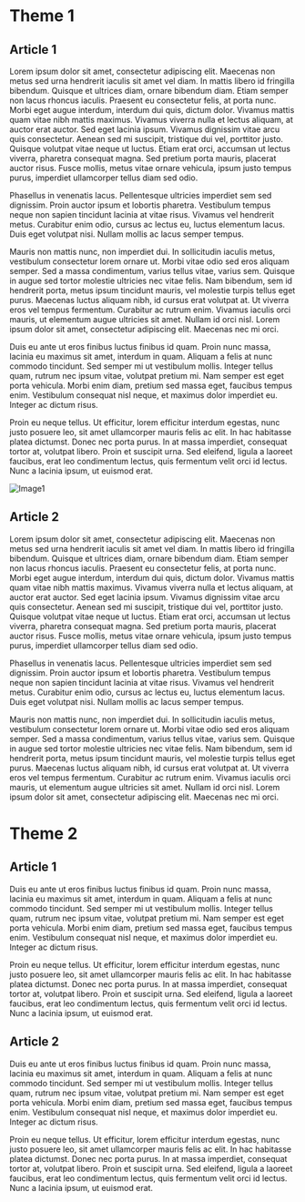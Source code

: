 # Theme 1

## Article 1
Lorem ipsum dolor sit amet, consectetur adipiscing elit. Maecenas non metus sed urna hendrerit iaculis sit amet vel diam. In mattis libero id fringilla bibendum. Quisque et ultrices diam, ornare bibendum diam. Etiam semper non lacus rhoncus iaculis. Praesent eu consectetur felis, at porta nunc. Morbi eget augue interdum, interdum dui quis, dictum dolor. Vivamus mattis quam vitae nibh mattis maximus. Vivamus viverra nulla et lectus aliquam, at auctor erat auctor. Sed eget lacinia ipsum. Vivamus dignissim vitae arcu quis consectetur. Aenean sed mi suscipit, tristique dui vel, porttitor justo. Quisque volutpat vitae neque ut luctus. Etiam erat orci, accumsan ut lectus viverra, pharetra consequat magna. Sed pretium porta mauris, placerat auctor risus. Fusce mollis, metus vitae ornare vehicula, ipsum justo tempus purus, imperdiet ullamcorper tellus diam sed odio.

Phasellus in venenatis lacus. Pellentesque ultricies imperdiet sem sed dignissim. Proin auctor ipsum et lobortis pharetra. Vestibulum tempus neque non sapien tincidunt lacinia at vitae risus. Vivamus vel hendrerit metus. Curabitur enim odio, cursus ac lectus eu, luctus elementum lacus. Duis eget volutpat nisi. Nullam mollis ac lacus semper tempus.

Mauris non mattis nunc, non imperdiet dui. In sollicitudin iaculis metus, vestibulum consectetur lorem ornare ut. Morbi vitae odio sed eros aliquam semper. Sed a massa condimentum, varius tellus vitae, varius sem. Quisque in augue sed tortor molestie ultricies nec vitae felis. Nam bibendum, sem id hendrerit porta, metus ipsum tincidunt mauris, vel molestie turpis tellus eget purus. Maecenas luctus aliquam nibh, id cursus erat volutpat at. Ut viverra eros vel tempus fermentum. Curabitur ac rutrum enim. Vivamus iaculis orci mauris, ut elementum augue ultricies sit amet. Nullam id orci nisl. Lorem ipsum dolor sit amet, consectetur adipiscing elit. Maecenas nec mi orci.

Duis eu ante ut eros finibus luctus finibus id quam. Proin nunc massa, lacinia eu maximus sit amet, interdum in quam. Aliquam a felis at nunc commodo tincidunt. Sed semper mi ut vestibulum mollis. Integer tellus quam, rutrum nec ipsum vitae, volutpat pretium mi. Nam semper est eget porta vehicula. Morbi enim diam, pretium sed massa eget, faucibus tempus enim. Vestibulum consequat nisl neque, et maximus dolor imperdiet eu. Integer ac dictum risus.

Proin eu neque tellus. Ut efficitur, lorem efficitur interdum egestas, nunc justo posuere leo, sit amet ullamcorper mauris felis ac elit. In hac habitasse platea dictumst. Donec nec porta purus. In at massa imperdiet, consequat tortor at, volutpat libero. Proin et suscipit urna. Sed eleifend, ligula a laoreet faucibus, erat leo condimentum lectus, quis fermentum velit orci id lectus. Nunc a lacinia ipsum, ut euismod erat.

![Image1](img1.png)

## Article 2
Lorem ipsum dolor sit amet, consectetur adipiscing elit. Maecenas non metus sed urna hendrerit iaculis sit amet vel diam. In mattis libero id fringilla bibendum. Quisque et ultrices diam, ornare bibendum diam. Etiam semper non lacus rhoncus iaculis. Praesent eu consectetur felis, at porta nunc. Morbi eget augue interdum, interdum dui quis, dictum dolor. Vivamus mattis quam vitae nibh mattis maximus. Vivamus viverra nulla et lectus aliquam, at auctor erat auctor. Sed eget lacinia ipsum. Vivamus dignissim vitae arcu quis consectetur. Aenean sed mi suscipit, tristique dui vel, porttitor justo. Quisque volutpat vitae neque ut luctus. Etiam erat orci, accumsan ut lectus viverra, pharetra consequat magna. Sed pretium porta mauris, placerat auctor risus. Fusce mollis, metus vitae ornare vehicula, ipsum justo tempus purus, imperdiet ullamcorper tellus diam sed odio.

Phasellus in venenatis lacus. Pellentesque ultricies imperdiet sem sed dignissim. Proin auctor ipsum et lobortis pharetra. Vestibulum tempus neque non sapien tincidunt lacinia at vitae risus. Vivamus vel hendrerit metus. Curabitur enim odio, cursus ac lectus eu, luctus elementum lacus. Duis eget volutpat nisi. Nullam mollis ac lacus semper tempus.

Mauris non mattis nunc, non imperdiet dui. In sollicitudin iaculis metus, vestibulum consectetur lorem ornare ut. Morbi vitae odio sed eros aliquam semper. Sed a massa condimentum, varius tellus vitae, varius sem. Quisque in augue sed tortor molestie ultricies nec vitae felis. Nam bibendum, sem id hendrerit porta, metus ipsum tincidunt mauris, vel molestie turpis tellus eget purus. Maecenas luctus aliquam nibh, id cursus erat volutpat at. Ut viverra eros vel tempus fermentum. Curabitur ac rutrum enim. Vivamus iaculis orci mauris, ut elementum augue ultricies sit amet. Nullam id orci nisl. Lorem ipsum dolor sit amet, consectetur adipiscing elit. Maecenas nec mi orci.





# Theme 2

## Article 1
Duis eu ante ut eros finibus luctus finibus id quam. Proin nunc massa, lacinia eu maximus sit amet, interdum in quam. Aliquam a felis at nunc commodo tincidunt. Sed semper mi ut vestibulum mollis. Integer tellus quam, rutrum nec ipsum vitae, volutpat pretium mi. Nam semper est eget porta vehicula. Morbi enim diam, pretium sed massa eget, faucibus tempus enim. Vestibulum consequat nisl neque, et maximus dolor imperdiet eu. Integer ac dictum risus.

Proin eu neque tellus. Ut efficitur, lorem efficitur interdum egestas, nunc justo posuere leo, sit amet ullamcorper mauris felis ac elit. In hac habitasse platea dictumst. Donec nec porta purus. In at massa imperdiet, consequat tortor at, volutpat libero. Proin et suscipit urna. Sed eleifend, ligula a laoreet faucibus, erat leo condimentum lectus, quis fermentum velit orci id lectus. Nunc a lacinia ipsum, ut euismod erat.

## Article 2
Duis eu ante ut eros finibus luctus finibus id quam. Proin nunc massa, lacinia eu maximus sit amet, interdum in quam. Aliquam a felis at nunc commodo tincidunt. Sed semper mi ut vestibulum mollis. Integer tellus quam, rutrum nec ipsum vitae, volutpat pretium mi. Nam semper est eget porta vehicula. Morbi enim diam, pretium sed massa eget, faucibus tempus enim. Vestibulum consequat nisl neque, et maximus dolor imperdiet eu. Integer ac dictum risus.

Proin eu neque tellus. Ut efficitur, lorem efficitur interdum egestas, nunc justo posuere leo, sit amet ullamcorper mauris felis ac elit. In hac habitasse platea dictumst. Donec nec porta purus. In at massa imperdiet, consequat tortor at, volutpat libero. Proin et suscipit urna. Sed eleifend, ligula a laoreet faucibus, erat leo condimentum lectus, quis fermentum velit orci id lectus. Nunc a lacinia ipsum, ut euismod erat.
